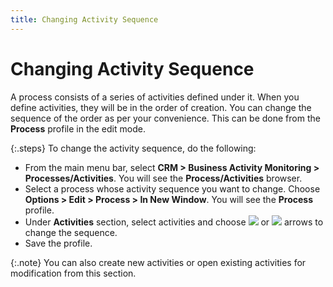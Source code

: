 ```yaml
---
title: Changing Activity Sequence
---
```


# Changing Activity Sequence


A process consists of a series of activities defined under it. When  you define activities, they will be in the order of creation. You can  change the sequence of the order as per your convenience. This can be  done from the **Process** profile  in the edit mode.


{:.steps}
To change the activity sequence, do the following:

- From the main  menu bar, select **CRM 
 &gt; Business Activity Monitoring &gt; Processes/Activities**. You  will see the **Process/Activities** browser.
- Select a process  whose activity sequence you want to change. Choose **Options 
 &gt; Edit &gt; Process &gt; In New Window**. You will see the **Process** profile.
- Under **Activities** section, select activities  and choose ![]({{site.crm_baseurl}}/img/crm_up_arrow.gif) or ![]({{site.crm_baseurl}}/img/crm_down_arrow.gif) arrows to change the sequence.
- Save the profile.



{:.note}
You can also create new activities or open  existing activities for modification from this section.
